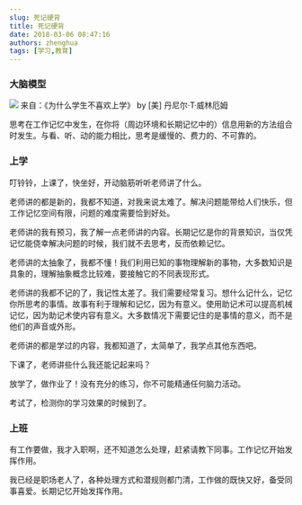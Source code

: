 ```yaml
---
slug: 死记硬背
title: 死记硬背
date: 2018-03-06 08:47:16
authors: zhenghua
tags: [学习,教育]
---
```


### 大脑模型

![](/img/大脑模型.jpg)
来自：《为什么学生不喜欢上学》 by [美] 丹尼尔·T·威林厄姆

思考在工作记忆中发生，在你将（周边环境和长期记忆中的）信息用新的方法组合时发生。与看、听、动的能力相比，思考是缓慢的、费力的、不可靠的。

<!-- more -->

### 上学

叮铃铃，上课了，快坐好，开动脑筋听听老师讲了什么。

老师讲的都是新的，我都不知道，对我来说太难了。解决问题能带给人们快乐，但工作记忆空间有限，问题的难度需要恰到好处。

老师讲的我有预习，我了解一点老师讲的内容。长期记忆是你的背景知识，当仅凭记忆能侥幸解决问题的时候，我们就不去思考，反而依赖记忆。

老师讲的太抽象了，我都不懂！我们利用已知的事物理解新的事物，大多数知识是具象的，理解抽象概念比较难，要接触它的不同表现形式。

老师讲的我都不记的了，我记性太差了。我们需要经常复习。想什么记什么，记忆你所思考的事情。故事有利于理解和记忆，因为有意义。使用助记术可以提高机械记忆，因为助记术使内容有意义。大多数情况下需要记住的是事情的意义，而不是他们的声音或外形。

老师讲的都是学过的内容，我都知道了，太简单了，我学点其他东西吧。

下课了，老师讲些什么我还能记起来吗？

放学了，做作业了！没有充分的练习，你不可能精通任何脑力活动。

考试了，检测你的学习效果的时候到了。

### 上班

有工作要做，我才入职啊，还不知道怎么处理，赶紧请教下同事。工作记忆开始发挥作用。

我已经是职场老人了，各种处理方式和潜规则都门清，工作做的既快又好，备受同事喜爱。长期记忆开始发挥作用。

